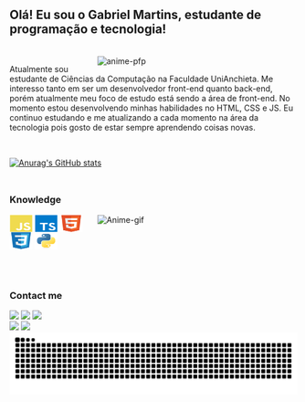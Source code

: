 ## Olá! Eu sou o Gabriel Martins, estudante de programação e tecnologia!

<br>

<img align="right" alt="anime-pfp" width="350" src="https://png.pngtree.com/background/20230528/original/pngtree-an-anime-boy-with-glasses-picture-image_2782696.jpg">

<p>Atualmente sou estudante de Ciências da Computação na Faculdade UniAnchieta. Me interesso tanto em ser um desenvolvedor front-end quanto back-end, porém atualmente meu foco de estudo está sendo a área de front-end. No momento estou desenvolvendo minhas habilidades no HTML, CSS e JS. Eu continuo estudando e me atualizando a cada momento na área da tecnologia pois gosto de estar sempre aprendendo coisas novas.</p>

<br>

<div>

[![Anurag's GitHub stats](https://github-readme-stats.vercel.app/api?username=Gabriel-Dev-C&repo=github-readme-stats&show_icons=true&theme=radical&bg_color=00000000&show=reviews,discussions_started,discussions_answered,prs_merged,prs_merged_percentage)](https://github.com/anuraghazra/github-readme-stats)
<br> <br>

<!-- <img alt="Top-Languages" height="200" width="470" src="https://github-readme-stats.vercel.app/api/top-langs/?username=Gabriel-Dev-C&size_weight=0.5&count_weight=0.5&theme=radical&bg_color=00000000"> -->
<!-- [![Top Langs](https://github-readme-stats.vercel.app/api/top-langs/?username=Gabriel-Dev-C&size_weight=0.5&count_weight=0.5&theme=radical&bg_color=00000000)](https://github.com/anuraghazra/github-readme-stats) -->

</div>

##

<h3>Knowledge</h3>

<img align="right" alt="Anime-gif" width="350" src="https://i.pinimg.com/originals/be/53/fc/be53fc5350400539c44b3bc7c2552fe9.gif">

<div style="display: inline_block">
  <img align="center" alt="Gabriel-Js" height="30" width="40" src="https://raw.githubusercontent.com/devicons/devicon/master/icons/javascript/javascript-plain.svg">
  <img align="center" alt="Gabriel-Ts" height="30" width="40" src="https://raw.githubusercontent.com/devicons/devicon/master/icons/typescript/typescript-plain.svg">
  <img align="center" alt="Gabriel-HTML" height="30" width="40" src="https://raw.githubusercontent.com/devicons/devicon/master/icons/html5/html5-original.svg">
  <img align="center" alt="Gabriel-CSS" height="30" width="40" src="https://raw.githubusercontent.com/devicons/devicon/master/icons/css3/css3-original.svg">
  <img align="center" alt="Gabriel-Python" height="30" width="40" src="https://raw.githubusercontent.com/devicons/devicon/master/icons/python/python-original.svg">
</div>

<br><br>

<h3>Contact me</h3>

<div style="display: inline_block">
  <a href="https://www.youtube.com/@BieeLL_" target="_blank"><img src="https://img.shields.io/badge/YouTube-FF0000?style=for-the-badge&logo=youtube&logoColor=white" target="_blank"></a>
  <a href="https://instagram.com/biel_chms" target="_blank"><img src="https://img.shields.io/badge/-Instagram-%23E4405F?style=for-the-badge&logo=instagram&logoColor=white" target="_blank"></a> 
  <a href = "mailto:gacmartins@gmail.com"><img src="https://img.shields.io/badge/-Gmail-%23333?style=for-the-badge&logo=gmail&logoColor=white" target="_blank"></a><br>
  <a href="www.linkedin.com/in/gabriel-chabaribery-martins-7aab6a2b1" target="_blank"><img src="https://img.shields.io/badge/-LinkedIn-%230077B5?style=for-the-badge&logo=linkedin&logoColor=white" target="_blank"></a>
  <a href="https://stackoverflow.com/users/26669877/gabriel-dev-c?tab=profile" target="_blank"><img src="https://img.shields.io/badge/StackOverflow-orange?style=for-the-badge&logo=stackoverflow&logoColor=white" target="_blank"></a>
</div>

<picture align="center">
  <source media="(prefers-color-scheme: dark)" srcset="https://raw.githubusercontent.com/Gabriel-Dev-C/Gabriel-Dev-C/output/github-contribution-grid-snake-dark.svg">
  <source media="(prefers-color-scheme: light)" srcset="https://raw.githubusercontent.com/Gabriel-Dev-C/Gabriel-Dev-C/output/github-contribution-grid-snake-dark.svg">
  <img align="center" alt="github contribution grid snake animation" src="https://raw.githubusercontent.com/Gabriel-Dev-C/Gabriel-Dev-C/output/github-contribution-grid-snake.svg">
</picture>
